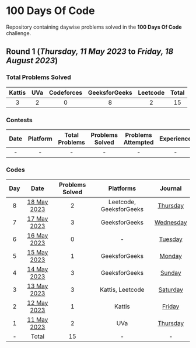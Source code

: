 # 100 Days Of Code

Repository containing daywise problems solved in the **100 Days Of Code** challenge.

## Round 1 (_Thursday, 11 May 2023_ to _Friday, 18 August 2023_)

### Total Problems Solved

| Kattis | UVa | Codeforces | GeeksforGeeks | Leetcode | Total |
| :----: | :-: | :--------: | :-----------: | :------: | :---: |
|   3    |  2  |     0      |       8       |    2     |  15   |

### Contests

| Date | Platform | Total Problems | Problems Solved | Problems Attempted | Experience |
| :--: | :------: | :------------: | :-------------: | :----------------: | :--------: |
|  -   |    -     |       -        |        -        |         -          |     -      |

### Codes

| Day |                 Date                  | Problems Solved |        Platforms        |                       Journal                       |
| :-: | :-----------------------------------: | :-------------: | :---------------------: | :-------------------------------------------------: |
|  8  | [18 May 2023](/Day%2008%20-%20180523) |        2        | Leetcode, GeeksforGeeks | [Thursday](https://priyanshusharma.dev/thu-180523)  |
|  7  | [17 May 2023](/Day%2007%20-%20170523) |        3        |      GeeksforGeeks      | [Wednesday](https://priyanshusharma.dev/wed-170523) |
|  6  | [16 May 2023](/Day%2006%20-%20160523) |        0        |            -            |  [Tuesday](https://priyanshusharma.dev/tue-160523)  |
|  5  | [15 May 2023](/Day%2005%20-%20150523) |        1        |      GeeksforGeeks      |  [Monday](https://priyanshusharma.dev/mon-150523)   |
|  4  | [14 May 2023](/Day%2004%20-%20140523) |        3        |      GeeksforGeeks      |  [Sunday](https://priyanshusharma.dev/sun-140523)   |
|  3  | [13 May 2023](/Day%2003%20-%20130523) |        3        |    Kattis, Leetcode     | [Saturday](https://priyanshusharma.dev/sat-130523)  |
|  2  | [12 May 2023](/Day%2002%20-%20120523) |        1        |         Kattis          |  [Friday](https://priyanshusharma.dev/fri-120523)   |
|  1  | [11 May 2023](/Day%2001%20-%20110523) |        2        |           UVa           | [Thursday](https://priyanshusharma.dev/thu-110523)  |
|  -  |                 Total                 |       15        |            -            |                          -                          |
